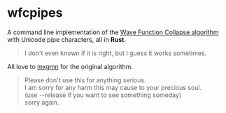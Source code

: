 # wfcpipes
A command line implementation of the [Wave Function Collapse algorithm](https://github.com/mxgmn/WaveFunctionCollapse) with Unicode pipe characters, all in **Rust**. 

> I don't even known if it is right, but I guess it works sometimes. 

All love to [mxgmn](https://github.com/mxgmn) for the original algorithm.

> Please don't use this for anything serious. </br>
> I am sorry for any harm this may cause to your precious soul. </br>
> (use --release if you want to see something someday) </br>
> sorry again.